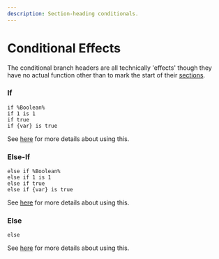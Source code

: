 ```yaml
---
description: Section-heading conditionals.
---
```


# Conditional Effects

The conditional branch headers are all technically 'effects' though they have no actual function other than to mark the start of their [sections](../sections/conditional-if-else.md).

### If

```clike
if %Boolean%
if 1 is 1
if true
if {var} is true
```

See [here](../sections/conditional-if-else.md#if-block) for more details about using this.

### Else-If

```clike
else if %Boolean%
else if 1 is 1
else if true
else if {var} is true
```

See [here](../sections/conditional-if-else.md#else-if-block) for more details about using this.

### Else

```clike
else
```

See [here](../sections/conditional-if-else.md#else-block) for more details about using this.

